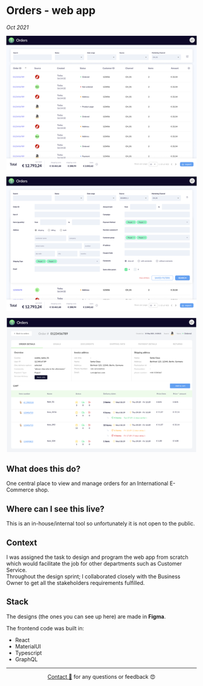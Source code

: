 # Orders - web app

_Oct 2021_

![orders-home](assets/st-orders-home.png)

![orders-filter](assets/st-orders-filters.png)

![orders-details](assets/st-orders-details.png)

## What does this do?

One central place to view and manage orders for an International E-Commerce shop.

## Where can I see this live?

This is an in-house/internal tool so unfortunately it is not open to the public.

## Context

I was assigned the task to design and program the web app from scratch which would facilitate the job for other departments such as Customer Service.  
Throughout the design sprint; I collaborated closely with the Business Owner to get all the stakeholders requirements fulfilled.

## Stack

The designs (the ones you can see up here) are made in **Figma**.

The frontend code was built in:

- React
- MaterialUI
- Typescript
- GraphQL

---
  
<div style="text-align: center;">

[Contact 🐨](docs/aboutLy.md) for any questions or feedback 😍 

</div>